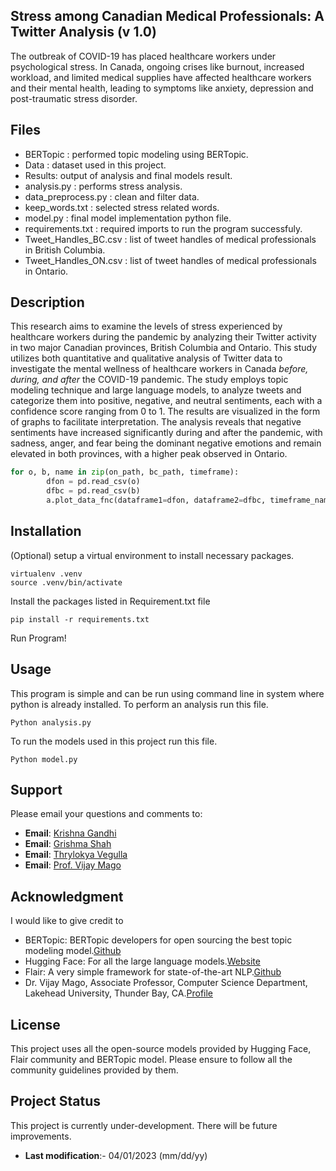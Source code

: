 ## Stress among Canadian Medical Professionals: A Twitter Analysis (v 1.0)
The outbreak of COVID-19 has placed healthcare workers under psychological stress. In Canada, ongoing crises like burnout, increased workload, and limited medical supplies have affected healthcare workers and their mental health, leading to symptoms like anxiety, depression and post-traumatic stress disorder.

## Files
- BERTopic : performed topic modeling using BERTopic.
- Data : dataset used in this project.
- Results: output of analysis and final models result.
- analysis.py : performs stress analysis.
- data_preprocess.py : clean and filter data.
- keep_words.txt : selected stress related words.
- model.py : final model implementation python file.
- requirements.txt : required imports to run the program successfuly.
- Tweet_Handles_BC.csv : list of tweet handles of medical professionals in British Columbia.
- Tweet_Handles_ON.csv : list of tweet handles of medical professionals in Ontario.

## Description
This research aims to examine the levels of stress experienced by healthcare workers during the pandemic by analyzing their Twitter activity in two major Canadian provinces, British Columbia and Ontario. This study utilizes both quantitative and qualitative analysis of Twitter data to investigate the mental wellness of healthcare workers in Canada _before, during, and after_ the COVID-19 pandemic. The study employs topic modeling technique and large language models, to analyze tweets and categorize them into positive, negative, and neutral sentiments, each with a confidence score ranging from 0 to 1. The results are visualized in the form of graphs to facilitate interpretation. The analysis reveals that negative sentiments have increased significantly during and after the pandemic, with sadness, anger, and fear being the dominant negative emotions and remain elevated in both provinces, with a higher peak observed in Ontario.
``` python
for o, b, name in zip(on_path, bc_path, timeframe):
        dfon = pd.read_csv(o)
        dfbc = pd.read_csv(b)
        a.plot_data_fnc(dataframe1=dfon, dataframe2=dfbc, timeframe_name=name)
``` 
## Installation
(Optional) setup a virtual environment to install necessary packages.
``` commandline
virtualenv .venv
source .venv/bin/activate
```
Install the packages listed in Requirement.txt file
```shell
pip install -r requirements.txt
```
Run Program!

## Usage
This program is simple and can be run using command line in system where python is already installed.
To perform an analysis run this file.
```shell
Python analysis.py
```
To run the models used in this project run this file.
```shell
Python model.py
```

## Support
Please email your questions and comments to:

* __Email__: [Krishna Gandhi](mailto:kgandhi1@lakeheadu.ca)
* __Email__: [Grishma Shah](mailto:gshah1@lakeheaadu.ca)
* __Email__: [Thrylokya Vegulla](mailto:tvegulla@lakeheadu.ca)
* __Email__: [Prof. Vijay Mago](mailto:vmago@lakeheadu.ca)

## Acknowledgment
I would like to give credit to
* BERTopic: BERTopic developers for open sourcing the best topic modeling model.[Github](https://github.com/MaartenGr/BERTopic)
* Hugging Face: For all the large language models.[Website](https://huggingface.co/models) 
* Flair: A very simple framework for state-of-the-art NLP.[Github](https://github.com/flairNLP/flair)
* Dr. Vijay Mago, Associate Professor, Computer Science Department, Lakehead University, Thunder Bay, CA.[Profile](https://www.lakeheadu.ca/users/M/vmago/node/25295)

## License
This project uses all the open-source models provided by Hugging Face, Flair community and BERTopic model. Please ensure to follow all the community guidelines provided by them.

## Project Status
This project is currently under-development. There will be future improvements. 
* __Last modification__:- 04/01/2023 (mm/dd/yy)


